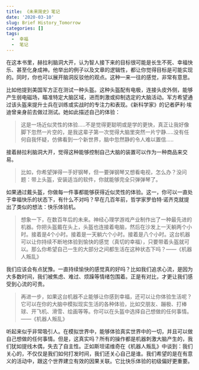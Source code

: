 ```yaml
---
title: 《未来简史》笔记
date: '2020-03-10'
slug: Brief History_Tomorrow
categories: []
tags:
  -  幸福
  -  笔记
---
```


在这本书里，赫拉利脑洞大开，认为智人接下来的目标很可能是长生不死、幸福快乐、甚至化身成神。他举出的例子以及文章的逻辑性，都让你觉得目标是可能实现的。同时，你也可以展开脑洞反驳他的观点。这种一来一往的感觉，非常有意思。

比如他提到美国军方正在测试一种头盔。这种头盔配有电极，连接头皮外侧，能够产生弱电磁场，瞄准特定大脑区域，进而刺激或抑制选定的大脑活动。军方希望通过该头盔来提升士兵在训练或实战时的专注力和表现。《新科学家》的记者萨利·埃迪曾亲身前去做过测试。她如此描述自己的体验：

> 这是一场近似灵性的体验.....不是觉得更聪明或是学的更快，真正让我好像脚下忽然一片空的，是我这辈子第一次觉得大脑里突然一片宁静.....没有任何自我怀疑，仿佛看到一个新世界，脑中忽然静的令人难以置信.....

接着赫拉利脑洞大开，觉得这种能够控制自己大脑的装置可以作为一种商品来交易。

> 比如，你希望弹得一手好钢琴，但一要弹钢琴又想看电视，怎么办？没问题：带上头盔，安装适当的软件，你就能够完全只弹弹琴了。

如果通过戴头盔，你做每一件事都能够获得近似灵性的体验。这一，你可以一直处于幸福快乐的状态下，有什么不对吗？早在几百年前，哲学家罗伯特·诺齐克就提出了类似的想法：快乐体验机。

> 想象一下，在数百年后的未来。神经心理学游戏产业制作出了一种最先进的机器。你把头盔戴在头上，头盔也连接着电脑，然后在沙发上一天躺两个小时。接着是4个小时。接着是一天躺六个小时。接着是八个小时。这台机器可以让你持续不断地体验到愉快的感觉（真切的幸福），只要带着头盔就可以。那么你希望自己一生的大部分之间都生活在这种状态下吗？——《机器人叛乱》

我们应该会有点犹豫。一直持续愉快的感觉真的好吗？比如我们追求心流，是因为大多数时间，我们被焦虑、难过、烦躁等情绪包围着。正是有对比，才更让我们感受到心流的可贵。

> 再进一步，如果这台机器不止能够让你感到幸福，还可以让你体验生活呢？它可以在你的大脑中模拟现实生活的各种体验，比如交朋友、蹦极、打棒球、开飞机、滑雪、绘画等等。你可以在头盔中选择自己想做的任何事情。——《机器人叛乱》

听起来似乎非常吸引人。在模拟世界中，能够体验真实世界中的一切，并且可以做自己想做的任何事情。但是，这真实吗？所有的操作都是机器刺激大脑产生的，我们犹如提线木偶，失去了自主性。正如斯坦诺维奇在《机器人叛乱》中谈到：我们关心的，不仅仅是我们如何打发时间，我们还关心自己是谁。我们希望的是在有意义的活动中，跟这个世界建立有效的因果关联。它比快乐体验的初级偏好更重要。